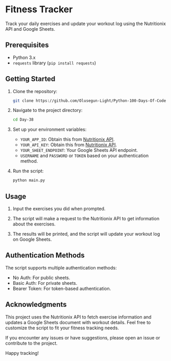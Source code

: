 # Fitness Tracker

Track your daily exercises and update your workout log using the Nutritionix API and Google Sheets.

## Prerequisites

- Python 3.x
- `requests` library (`pip install requests`)

## Getting Started

1. Clone the repository:

   ```bash
   git clone https://github.com/Olusegun-Light/Python-100-Days-Of-Code
   ```

2. Navigate to the project directory:

   ```bash
   cd Day-38
   ```

3. Set up your environment variables:

   - `YOUR_APP_ID`: Obtain this from [Nutritionix API](https://developer.nutritionix.com/).
   - `YOUR_API_KEY`: Obtain this from [Nutritionix API](https://developer.nutritionix.com/).
   - `YOUR_SHEET_ENDPOINT`: Your Google Sheets API endpoint.
   - `USERNAME` and `PASSWORD` or `TOKEN` based on your authentication method.

4. Run the script:

   ```bash
   python main.py
   ```

## Usage

1. Input the exercises you did when prompted.

2. The script will make a request to the Nutritionix API to get information about the exercises.

3. The results will be printed, and the script will update your workout log on Google Sheets.

## Authentication Methods

The script supports multiple authentication methods:

- No Auth: For public sheets.
- Basic Auth: For private sheets.
- Bearer Token: For token-based authentication.

## Acknowledgments

This project uses the Nutritionix API to fetch exercise information and updates a Google Sheets document with workout details. Feel free to customize the script to fit your fitness tracking needs.

If you encounter any issues or have suggestions, please open an issue or contribute to the project.

Happy tracking!
